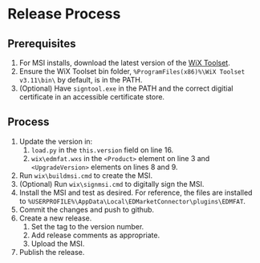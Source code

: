 # Release Process

## Prerequisites

1. For MSI installs, download the latest version of the [WiX Toolset](https://wixtoolset.org/releases/).
2. Ensure the WiX Toolset bin folder, `%ProgramFiles(x86)%\WiX Toolset v3.11\bin\` by default, is in the PATH.
3. (Optional) Have `signtool.exe` in the PATH and the correct digitial certificate in an accessible certificate store.

## Process

1. Update the version in:
    1. `load.py` in the `this.version` field on line 16.
    2. `wix\edmfat.wxs` in the `<Product>` element on line 3 and `<UpgradeVersion>` elements on lines 8 and 9.
2. Run `wix\buildmsi.cmd` to create the MSI.
3. (Optional) Run `wix\signmsi.cmd` to digitally sign the MSI.
4. Install the MSI and test as desired. For reference, the files are installed to `%USERPROFILE%\AppData\Local\EDMarketConnector\plugins\EDMFAT`.
5. Commit the changes and push to github.
6. Create a new release.
    1. Set the tag to the version number.
    2. Add release comments as appropriate.
    3. Upload the MSI.
7. Publish the release.
